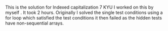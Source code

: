 This is the solution for Indexed capitalization 7 KYU
I worked on this by myself  . It took 2 hours.  Originally I solved the single test conditions using a for loop which satisfied the test conditions it then failed as the hidden tests have non-sequential arrays.
